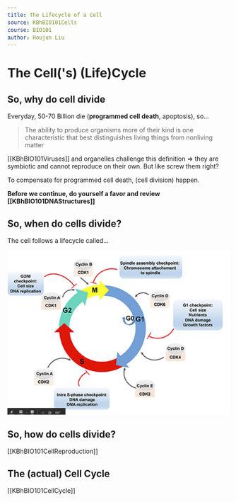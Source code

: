 ```yaml
---
title: The Lifecycle of a Cell
source: KBhBIO101Cells
course: BIO101
author: Houjun Liu
---
```


# The Cell('s) (Life)Cycle
## So, why do cell divide
Everyday, 50-70 Billion die (**programmed cell death**, apoptosis), so...

> The ability to produce organisms more of their kind is one characteristic that best distinguishes living things from nonliving matter

[[KBhBIO101Viruses]] and organelles challenge this definition => they are symbiotic and cannot reproduce on their own. But like screw them right?

To compensate for programmed cell death, (cell division) happen. 

**Before we continue, do yourself a favor and review [[KBhBIO101DNAStructures]]**	

## So, when do cells divide?
The cell follows a lifecycle called... 

![lecellcycle.png](lecellcycle.png)

## So, how do cells divide?
[[KBhBIO101CellReproduction]]

## The (actual) Cell Cycle
[[KBhBIO101CellCycle]]
